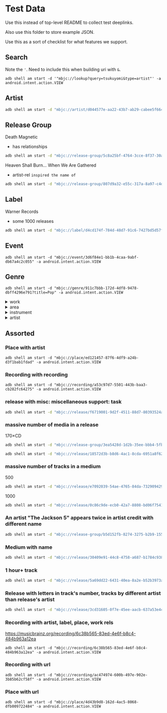 # Test Data

Use this instead of top-level README to collect test deeplinks.

Also use this folder to store example JSON.

Use this as a sort of checklist for what features we support.

## Search

Note the `'`. Need to include this when building uri with `&`.

```shell
adb shell am start -d '"mbjc://lookup?query=tsukuyomi&type=artist"' -a android.intent.action.VIEW
```

## Artist

```sh
adb shell am start -d "mbjc://artist/d044577e-aa22-43b7-ab29-cabee5f6643c" -a android.intent.action.VIEW
```


## Release Group

Death Magnetic
- has relationships

```sh
adb shell am start -d "mbjc://release-group/5c8a25bf-4764-3cce-8f37-30af79d3b101" -a android.intent.action.VIEW
```

Heaven Shall Burn… When We Are Gathered
- artist-rel `inspired the name of`

```sh
adb shell am start -d "mbjc://release-group/807d9a32-e55c-317a-8a97-c4d5eaaa38b0" -a android.intent.action.VIEW
```

## Label


Warner Records
- some 1000 releases

```sh
adb shell am start -d "mbjc://label/d4cd174f-784d-48d7-91c6-7427bd5d57fe" -a android.intent.action.VIEW
```


## Event

```shell
adb shell am start -d "mbjc://event/3d6f84e1-bb1b-4caa-9abf-db67a4c2c055" -a android.intent.action.VIEW
```


## Genre

```shell
adb shell am start -d "mbjc://genre/911c7bbb-172d-4df8-9478-dbff4296e791?title=Pop" -a android.intent.action.VIEW
```



<details><summary>work</summary><blockquote>

## イニシエノウタ

- arrangements

```shell
adb shell am start -d "mbjc://work/c4ebe5b5-6965-4b8a-9f5e-7e543fc2acf3" -a android.intent.action.VIEW
```

- arrangement of

```shell
adb shell am start -d "mbjc://work/7a7d89a4-ddb9-44af-a293-cf3b7ad59cf3" -a android.intent.action.VIEW
```

</blockquote></details>


<details><summary>area</summary><blockquote>

## Kenya
- parts, instruments, genre, url

```shell
adb shell am start -d "mbjc://area/023da4a0-acee-3fb1-b91e-5de74ccf787b" -a android.intent.action.VIEW
```

## New York
- part of

```shell
adb shell am start -d "mbjc://area/74e50e58-5deb-4b99-93a2-decbb365c07f" -a android.intent.action.VIEW
```

</blockquote></details>

<details><summary>instrument</summary><blockquote>

## electric guitar
- used in, derivations, derived from, has hybrids, Wikidata

```shell
adb shell am start -d "mbjc://instrument/7ee8ebf5-3aed-4fc8-8004-49f4a8c45a87" -a android.intent.action.VIEW
```

## biwa
- from, picture

```shell
adb shell am start -d "mbjc://instrument/1b165fa4-8510-4a3e-a2b5-2d38baf55176" -a android.intent.action.VIEW
```

## tubon
- `invented by` a label

```shell
adb shell am start -d "mbjc://instrument/e346ac37-b617-4c12-b54d-d25474b6c7b7" -a android.intent.action.VIEW
```

</blockquote></details>


<details><summary>artist</summary><blockquote>

## The Rolling Stones
- Many release groups (~950)
- 10 browse requests

```shell
adb shell am start -d "mbjc://artist/b071f9fa-14b0-4217-8e97-eb41da73f598" -a android.intent.action.VIEW
```

## Wolfgang Amadeus Mozart
- Huge number of release groups (~4600)

```shell
adb shell am start -d "mbjc://artist/b972f589-fb0e-474e-b64a-803b0364fa75" -a android.intent.action.VIEW
```

## Various Artist
- Massive number of release groups (~210880)

```shell
adb shell am start -d "mbjc://artist/89ad4ac3-39f7-470e-963a-56509c546377" -a android.intent.action.VIEW
```

</blockquote></details>


## Assorted



### Place with artist


```shell
adb shell am start -d "mbjc://place/ed121457-87f6-4df9-a24b-d3f1bab1fdad" -a android.intent.action.VIEW
```






### Recording with recording


```shell
adb shell am start -d "mbjc://recording/a53c97d7-5501-443b-baa3-cb282fc64275" -a android.intent.action.VIEW
```


### release with misc: miscellaneous support: task


```sh
adb shell am start -d "mbjc://release/f6719001-9d2f-4511-88d7-80393524aa23" -a android.intent.action.VIEW
```




### massive number of media in a release

170×CD

```sh
adb shell am start -d "mbjc://release-group/3ea5428d-1d2b-35ee-bbb4-5fb7171a7269" -a android.intent.action.VIEW
```

```sh
adb shell am start -d "mbjc://release/18572d3b-b8d6-4ac1-8cda-6951a8f625d5" -a android.intent.action.VIEW
```

### massive number of tracks in a medium

500
```sh
adb shell am start -d "mbjc://release/e7092039-54ae-4765-84da-732909429c92" -a android.intent.action.VIEW
```
1000
```sh
adb shell am start -d "mbjc://release/0c86c9de-ecb0-42a7-8808-bd06f7541f53" -a android.intent.action.VIEW
```


### An artist "The Jackson 5" appears twice in artist credit with different name

```sh
adb shell am start -d "mbjc://release-group/b5d152fb-8274-3275-b2b9-155859fc0056" -a android.intent.action.VIEW
```

### Medium with name

```sh
adb shell am start -d "mbjc://release/30409e91-44c8-4758-a687-b1784c938cc4" -a android.intent.action.VIEW
```

### 1 hour+ track

```sh
adb shell am start -d "mbjc://release/5a69dd22-6431-40ea-8a2e-b52b3973a60f" -a android.intent.action.VIEW
```

### Release with letters in track's number, tracks by different artist than release's artist

```sh
adb shell am start -d "mbjc://release/3cd31605-0f7e-45ee-aacb-637a53e4c367" -a android.intent.action.VIEW
```


### Recording with artist, label, place, work rels

https://musicbrainz.org/recording/6c38b565-83ed-4e6f-b8c4-484b963a12ea
```shell
adb shell am start -d "mbjc://recording/6c38b565-83ed-4e6f-b8c4-484b963a12ea" -a android.intent.action.VIEW
```


### Recording with url


```shell
adb shell am start -d "mbjc://recording/ac474974-600b-497e-902e-3b85b62cf58f" -a android.intent.action.VIEW
```


### Place with url


```shell
adb shell am start -d "mbjc://place/4d43b9d8-162d-4ac5-8068-dfb009722484" -a android.intent.action.VIEW
```

